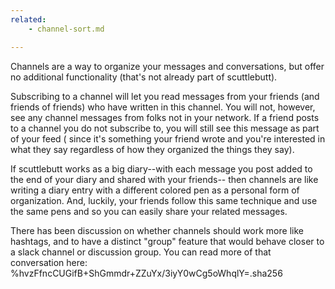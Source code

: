 ```yaml
---
related:
    - channel-sort.md

---
```


Channels are a way to organize your messages and conversations, but offer no additional functionality (that's not already part of scuttlebutt). 

 Subscribing to a channel will let you read messages from your friends (and friends of friends) who have written in this channel.  You will not, however,  see any channel messages from folks not in your network.  If a friend posts to a channel you do not subscribe to, you will still see this message as part of your feed ( since it's something your friend wrote and you're interested in what they say regardless of how they organized the things they say).

If scuttlebutt works as a big diary--with each message you post added to the end of your diary and shared with your friends-- then channels are like writing a diary entry with a different colored pen  as a personal form of organization.  And, luckily, your friends follow this same technique and use the same pens and so you can easily share your related messages.

There has been discussion on whether channels should work more like hashtags, and to have a distinct "group" feature that would behave closer to a slack channel or discussion group.  You can read more of that conversation here: %hvzFfncCUGifB+ShGmmdr+ZZuYx/3iyY0wCg5oWhqlY=.sha256
